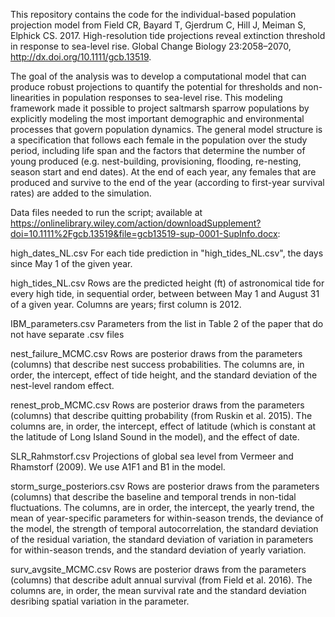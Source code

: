 This repository contains the code for the individual-based population projection model from Field CR, Bayard T, Gjerdrum C, Hill J, Meiman S, Elphick CS. 2017. High-resolution tide projections reveal extinction threshold in response to sea-level rise. Global Change Biology 23:2058–2070, http://dx.doi.org/10.1111/gcb.13519. 

The goal of the analysis was to develop a computational model that can produce robust projections to quantify the potential for thresholds and non-linearities in population responses to sea-level rise. This modeling framework made it possible to project saltmarsh sparrow populations by explicitly modeling the most important demographic and environmental processes that govern population dynamics. The general model structure is a specification that follows each female in the population over the study period, including life span and the factors that determine the number of young produced (e.g. nest-building, provisioning, flooding, re-nesting, season start and end dates). At the end of each year, any females that are produced and survive to the end of the year (according to first-year survival rates) are added to the simulation.   


Data files needed to run the script; available at https://onlinelibrary.wiley.com/action/downloadSupplement?doi=10.1111%2Fgcb.13519&file=gcb13519-sup-0001-SupInfo.docx:

high_dates_NL.csv
For each tide prediction in "high_tides_NL.csv", the days since May 1 of the given year. 

high_tides_NL.csv
Rows are the predicted height (ft) of astronomical tide for every high tide, in sequential order, between between May 1 and August 31 of a given year. Columns are years; first column is 2012.

IBM_parameters.csv
Parameters from the list in Table 2 of the paper that do not have separate .csv files

nest_failure_MCMC.csv
Rows are posterior draws from the parameters (columns) that describe nest success probabilities. The columns are, in order, the intercept, effect of tide height, and the standard deviation of the nest-level random effect. 

renest_prob_MCMC.csv
Rows are posterior draws from the parameters (columns) that describe quitting probability (from Ruskin et al. 2015). The columns are, in order, the intercept, effect of latitude (which is constant at the latitude of Long Island Sound in the model), and the effect of date. 

SLR_Rahmstorf.csv
Projections of global sea level from Vermeer and Rhamstorf (2009). We use A1F1 and B1 in the model.

storm_surge_posteriors.csv
Rows are posterior draws from the parameters (columns) that describe the baseline and temporal trends in non-tidal fluctuations. The columns, are in order, the intercept, the yearly trend, the mean of year-specific parameters for within-season trends, the deviance of the model, the strength of temporal autocorrelation, the standard deviation of the residual variation, the standard deviation of variation in parameters for within-season trends, and the standard deviation of yearly variation.

surv_avgsite_MCMC.csv
Rows are posterior draws from the parameters (columns) that describe adult annual survival (from Field et al. 2016). The columns are, in order, the mean survival rate and the standard deviation desribing spatial variation in the parameter.
